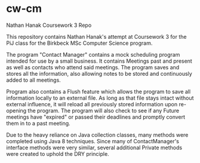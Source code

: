 # cw-cm
Nathan Hanak Coursework 3 Repo


This repository contains Nathan Hanak's attempt at Coursework 3 for the PiJ class
for the Birkbeck MSc Computer Science program.

The program "Contact Manager" contains a mock scheduling program intended for use by
a small business. It contains Meetings past and present as well as contacts who attend said meetings.
The program saves and stores all the information, also allowing notes to be stored and continuously added
to all meetings.

Program also contains a Flush feature which allows the program to save all information locally
to an external file. As long as that file stays intact without external influence, 
it will reload all previously stored information upon re-opening the program. The program will
also check to see if any Future meetings have "expired" or passed their deadlines and promptly 
convert them in to a past meeting.

Due to the heavy reliance on Java collection classes, many methods were completed using Java 8 techniques.
Since many of ContactManager's interface methods were very similar, several additional Private
methods were created to uphold the DRY principle. 
